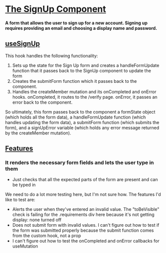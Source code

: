 # [The SignUp Component](SignUp.tsx)

**A form that allows the user to sign up for a new account. Signing up requires providing an email and choosing a display name and password.**

## [useSignUp](useSignUp.ts)

This hook handles the following functionality:

1. Sets up the state for the Sign Up form and creates a handleFormUpdate function that it passes back to the SignUp component to update the form
1. Creates the submitForm function which it passes back to the component.
1. Handles the createMember mutation and its onCompleted and onError hooks. onCompleted, it routes to the /verify page. onError, it passes an error back to the component.

So ultimately, this form passes back to the component a formState object (which holds all the form data), a handleFormUpdate function (which handles updating the form data), a submitForm function (which submits the form), and a signUpError variable (which holds any error message returned by the createMember mutation).

## [Features](SignUp.test.tsx)

### It renders the necessary form fields and lets the user type in them

- Just checks that all the expected parts of the form are present and can be typed in

We need to do a lot more testing here, but I'm not sure how. The features I'd like to test are:

- Alerts the user when they've entered an invalid value. The "toBeVisible" check is failing for the .requirements div here because it's not getting display: none turned off
- Does not submit form with invalid values. I can't figure out how to test if the form was submitted properly because the submit function comes from the custom hook, not a prop
- I can't figure out how to test the onCompleted and onError callbacks for useMutation
